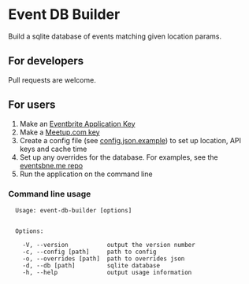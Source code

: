 Event DB Builder
================

Build a sqlite database of events matching given location params.

## For developers
Pull requests are welcome.

## For users

1. Make an [Eventbrite Application Key](https://www.eventbrite.com/support/articles/en_US/How_To/how-to-locate-your-eventbrite-api-user-key?lg=en_US#5)
1. Make a [Meetup.com key](https://secure.meetup.com/meetup_api/key/)
1. Create a config file (see [config.json.example](config.json.example)) to set up location, API keys and cache time
1. Set up any overrides for the database. For examples, see the [eventsbne.me repo](https://github.com/eventsbne/eventsbne.me)
1. Run the application on the command line

### Command line usage

```
  Usage: event-db-builder [options]


  Options:

    -V, --version           output the version number
    -c, --config [path]     path to config
    -o, --overrides [path]  path to overrides json
    -d, --db [path]         sqlite database
    -h, --help              output usage information
```
